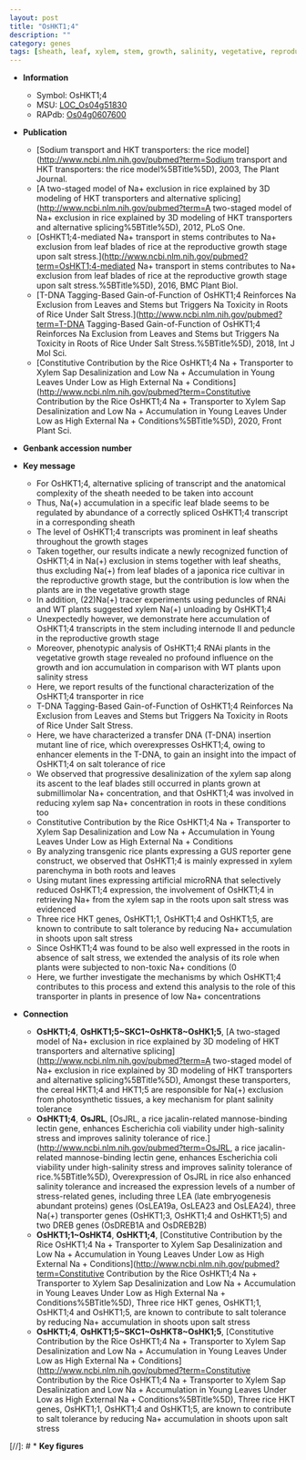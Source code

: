 ```yaml
---
layout: post
title: "OsHKT1;4"
description: ""
category: genes
tags: [sheath, leaf, xylem, stem, growth, salinity, vegetative, reproductive, salinity stress, stress, transporter, reproductive growth, salt, tolerance, salt tolerance, salt stress, xylem parenchyma]
---
```


* **Information**  
    + Symbol: OsHKT1;4  
    + MSU: [LOC_Os04g51830](http://rice.uga.edu/cgi-bin/ORF_infopage.cgi?orf=LOC_Os04g51830)  
    + RAPdb: [Os04g0607600](http://rapdb.dna.affrc.go.jp/viewer/gbrowse_details/irgsp1?name=Os04g0607600)  

* **Publication**  
    + [Sodium transport and HKT transporters: the rice model](http://www.ncbi.nlm.nih.gov/pubmed?term=Sodium transport and HKT transporters: the rice model%5BTitle%5D), 2003, The Plant Journal.
    + [A two-staged model of Na+ exclusion in rice explained by 3D modeling of HKT transporters and alternative splicing](http://www.ncbi.nlm.nih.gov/pubmed?term=A two-staged model of Na+ exclusion in rice explained by 3D modeling of HKT transporters and alternative splicing%5BTitle%5D), 2012, PLoS One.
    + [OsHKT1;4-mediated Na+ transport in stems contributes to Na+ exclusion from leaf blades of rice at the reproductive growth stage upon salt stress.](http://www.ncbi.nlm.nih.gov/pubmed?term=OsHKT1;4-mediated Na+ transport in stems contributes to Na+ exclusion from leaf blades of rice at the reproductive growth stage upon salt stress.%5BTitle%5D), 2016, BMC Plant Biol.
    + [T-DNA Tagging-Based Gain-of-Function of OsHKT1;4 Reinforces Na Exclusion from Leaves and Stems but Triggers Na Toxicity in Roots of Rice Under Salt Stress.](http://www.ncbi.nlm.nih.gov/pubmed?term=T-DNA Tagging-Based Gain-of-Function of OsHKT1;4 Reinforces Na Exclusion from Leaves and Stems but Triggers Na Toxicity in Roots of Rice Under Salt Stress.%5BTitle%5D), 2018, Int J Mol Sci.
    + [Constitutive Contribution by the Rice OsHKT1;4 Na + Transporter to Xylem Sap Desalinization and Low Na + Accumulation in Young Leaves Under Low as High External Na + Conditions](http://www.ncbi.nlm.nih.gov/pubmed?term=Constitutive Contribution by the Rice OsHKT1;4 Na + Transporter to Xylem Sap Desalinization and Low Na + Accumulation in Young Leaves Under Low as High External Na + Conditions%5BTitle%5D), 2020, Front Plant Sci.

* **Genbank accession number**  

* **Key message**  
    + For OsHKT1;4, alternative splicing of transcript and the anatomical complexity of the sheath needed to be taken into account
    + Thus, Na(+) accumulation in a specific leaf blade seems to be regulated by abundance of a correctly spliced OsHKT1;4 transcript in a corresponding sheath
    + The level of OsHKT1;4 transcripts was prominent in leaf sheaths throughout the growth stages
    + Taken together, our results indicate a newly recognized function of OsHKT1;4 in Na(+) exclusion in stems together with leaf sheaths, thus excluding Na(+) from leaf blades of a japonica rice cultivar in the reproductive growth stage, but the contribution is low when the plants are in the vegetative growth stage
    + In addition, (22)Na(+) tracer experiments using peduncles of RNAi and WT plants suggested xylem Na(+) unloading by OsHKT1;4
    + Unexpectedly however, we demonstrate here accumulation of OsHKT1;4 transcripts in the stem including internode II and peduncle in the reproductive growth stage
    + Moreover, phenotypic analysis of OsHKT1;4 RNAi plants in the vegetative growth stage revealed no profound influence on the growth and ion accumulation in comparison with WT plants upon salinity stress
    + Here, we report results of the functional characterization of the OsHKT1;4 transporter in rice
    + T-DNA Tagging-Based Gain-of-Function of OsHKT1;4 Reinforces Na Exclusion from Leaves and Stems but Triggers Na Toxicity in Roots of Rice Under Salt Stress.
    + Here, we have characterized a transfer DNA (T-DNA) insertion mutant line of rice, which overexpresses OsHKT1;4, owing to enhancer elements in the T-DNA, to gain an insight into the impact of OsHKT1;4 on salt tolerance of rice
    + We observed that progressive desalinization of the xylem sap along its ascent to the leaf blades still occurred in plants grown at submillimolar Na+ concentration, and that OsHKT1;4 was involved in reducing xylem sap Na+ concentration in roots in these conditions too
    + Constitutive Contribution by the Rice OsHKT1;4 Na + Transporter to Xylem Sap Desalinization and Low Na + Accumulation in Young Leaves Under Low as High External Na + Conditions
    + By analyzing transgenic rice plants expressing a GUS reporter gene construct, we observed that OsHKT1;4 is mainly expressed in xylem parenchyma in both roots and leaves
    + Using mutant lines expressing artificial microRNA that selectively reduced OsHKT1;4 expression, the involvement of OsHKT1;4 in retrieving Na+ from the xylem sap in the roots upon salt stress was evidenced
    + Three rice HKT genes, OsHKT1;1, OsHKT1;4 and OsHKT1;5, are known to contribute to salt tolerance by reducing Na+ accumulation in shoots upon salt stress
    + Since OsHKT1;4 was found to be also well expressed in the roots in absence of salt stress, we extended the analysis of its role when plants were subjected to non-toxic Na+ conditions (0
    + Here, we further investigate the mechanisms by which OsHKT1;4 contributes to this process and extend this analysis to the role of this transporter in plants in presence of low Na+ concentrations

* **Connection**  
    + __OsHKT1;4__, __OsHKT1;5~SKC1~OsHKT8~OsHK1;5__, [A two-staged model of Na+ exclusion in rice explained by 3D modeling of HKT transporters and alternative splicing](http://www.ncbi.nlm.nih.gov/pubmed?term=A two-staged model of Na+ exclusion in rice explained by 3D modeling of HKT transporters and alternative splicing%5BTitle%5D), Amongst these transporters, the cereal HKT1;4 and HKT1;5 are responsible for Na(+) exclusion from photosynthetic tissues, a key mechanism for plant salinity tolerance
    + __OsHKT1;4__, __OsJRL__, [OsJRL, a rice jacalin-related mannose-binding lectin gene, enhances Escherichia coli viability under high-salinity stress and improves salinity tolerance of rice.](http://www.ncbi.nlm.nih.gov/pubmed?term=OsJRL, a rice jacalin-related mannose-binding lectin gene, enhances Escherichia coli viability under high-salinity stress and improves salinity tolerance of rice.%5BTitle%5D), Overexpression of OsJRL in rice also enhanced salinity tolerance and increased the expression levels of a number of stress-related genes, including three LEA (late embryogenesis abundant proteins) genes (OsLEA19a, OsLEA23 and OsLEA24), three Na(+) transporter genes (OsHKT1;3, OsHKT1;4 and OsHKT1;5) and two DREB genes (OsDREB1A and OsDREB2B)
    + __OsHKT1;1~OsHKT4__, __OsHKT1;4__, [Constitutive Contribution by the Rice OsHKT1;4 Na + Transporter to Xylem Sap Desalinization and Low Na + Accumulation in Young Leaves Under Low as High External Na + Conditions](http://www.ncbi.nlm.nih.gov/pubmed?term=Constitutive Contribution by the Rice OsHKT1;4 Na + Transporter to Xylem Sap Desalinization and Low Na + Accumulation in Young Leaves Under Low as High External Na + Conditions%5BTitle%5D),  Three rice HKT genes, OsHKT1;1, OsHKT1;4 and OsHKT1;5, are known to contribute to salt tolerance by reducing Na+ accumulation in shoots upon salt stress
    + __OsHKT1;4__, __OsHKT1;5~SKC1~OsHKT8~OsHK1;5__, [Constitutive Contribution by the Rice OsHKT1;4 Na + Transporter to Xylem Sap Desalinization and Low Na + Accumulation in Young Leaves Under Low as High External Na + Conditions](http://www.ncbi.nlm.nih.gov/pubmed?term=Constitutive Contribution by the Rice OsHKT1;4 Na + Transporter to Xylem Sap Desalinization and Low Na + Accumulation in Young Leaves Under Low as High External Na + Conditions%5BTitle%5D),  Three rice HKT genes, OsHKT1;1, OsHKT1;4 and OsHKT1;5, are known to contribute to salt tolerance by reducing Na+ accumulation in shoots upon salt stress

[//]: # * **Key figures**  


